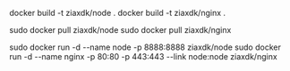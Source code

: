 docker build -t ziaxdk/node .
docker build -t ziaxdk/nginx .


sudo docker pull ziaxdk/node
sudo docker pull ziaxdk/nginx

sudo docker run -d --name node -p 8888:8888 ziaxdk/node
sudo docker run -d --name nginx -p 80:80 -p 443:443 --link node:node ziaxdk/nginx